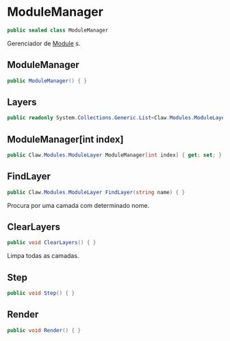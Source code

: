 # ModuleManager
```csharp
public sealed class ModuleManager
```
Gerenciador de [Module](/api/Claw/Modules/Module.md#Module) s.<br />
## ModuleManager
```csharp
public ModuleManager() { }
```
## Layers
```csharp
public readonly System.Collections.Generic.List<Claw.Modules.ModuleLayer> Layers;
```
## ModuleManager[int index]
```csharp
public Claw.Modules.ModuleLayer ModuleManager[int index] { get; set; } 
```
## FindLayer
```csharp
public Claw.Modules.ModuleLayer FindLayer(string name) { }
```
Procura por uma camada com determinado nome.<br />
## ClearLayers
```csharp
public void ClearLayers() { }
```
Limpa todas as camadas.<br />
## Step
```csharp
public void Step() { }
```
## Render
```csharp
public void Render() { }
```
